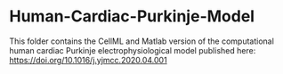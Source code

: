 # Human-Cardiac-Purkinje-Model
This folder contains the CellML and Matlab version of the computational human cardiac Purkinje electrophysiological model published here: https://doi.org/10.1016/j.yjmcc.2020.04.001 
